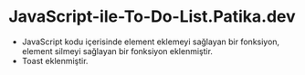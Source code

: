 # JavaScript-ile-To-Do-List.Patika.dev

<ul> 
  <li>JavaScript kodu içerisinde element eklemeyi sağlayan bir fonksiyon, element silmeyi sağlayan bir fonksiyon eklenmiştir. </li>
  <li> Toast eklenmiştir.</li>

</ul>
